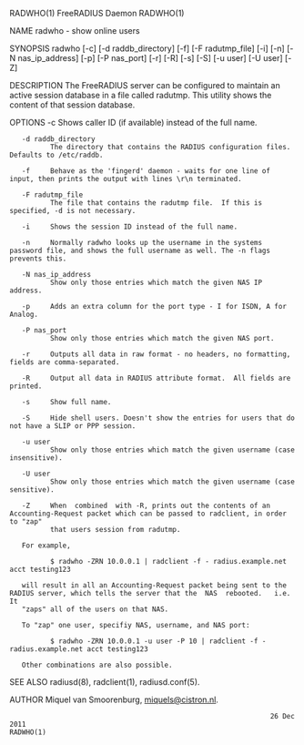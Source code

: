RADWHO(1)                                                        FreeRADIUS Daemon                                                       RADWHO(1)

NAME
       radwho - show online users

SYNOPSIS
       radwho  [-c] [-d raddb_directory] [-f] [-F radutmp_file] [-i] [-n] [-N nas_ip_address] [-p] [-P nas_port] [-r] [-R] [-s] [-S] [-u user] [-U
       user] [-Z]

DESCRIPTION
       The FreeRADIUS server can be configured to maintain an active session database in a file called radutmp. This utility shows the content  of
       that session database.

OPTIONS
       -c     Shows caller ID (if available) instead of the full name.

       -d raddb_directory
              The directory that contains the RADIUS configuration files. Defaults to /etc/raddb.

       -f     Behave as the 'fingerd' daemon - waits for one line of input, then prints the output with lines \r\n terminated.

       -F radutmp_file
              The file that contains the radutmp file.  If this is specified, -d is not necessary.

       -i     Shows the session ID instead of the full name.

       -n     Normally radwho looks up the username in the systems password file, and shows the full username as well. The -n flags prevents this.

       -N nas_ip_address
              Show only those entries which match the given NAS IP address.

       -p     Adds an extra column for the port type - I for ISDN, A for Analog.

       -P nas_port
              Show only those entries which match the given NAS port.

       -r     Outputs all data in raw format - no headers, no formatting, fields are comma-separated.

       -R     Output all data in RADIUS attribute format.  All fields are printed.

       -s     Show full name.

       -S     Hide shell users. Doesn't show the entries for users that do not have a SLIP or PPP session.

       -u user
              Show only those entries which match the given username (case insensitive).

       -U user
              Show only those entries which match the given username (case sensitive).

       -Z     When  combined  with -R, prints out the contents of an Accounting-Request packet which can be passed to radclient, in order to "zap"
              that users session from radutmp.

       For example,

              $ radwho -ZRN 10.0.0.1 | radclient -f - radius.example.net acct testing123

       will result in all an Accounting-Request packet being sent to the RADIUS server, which tells the server that the  NAS  rebooted.   i.e.  It
       "zaps" all of the users on that NAS.

       To "zap" one user, specifiy NAS, username, and NAS port:

              $ radwho -ZRN 10.0.0.1 -u user -P 10 | radclient -f - radius.example.net acct testing123

       Other combinations are also possible.

SEE ALSO
       radiusd(8), radclient(1), radiusd.conf(5).

AUTHOR
       Miquel van Smoorenburg, miquels@cistron.nl.

                                                                    26 Dec 2011                                                          RADWHO(1)

